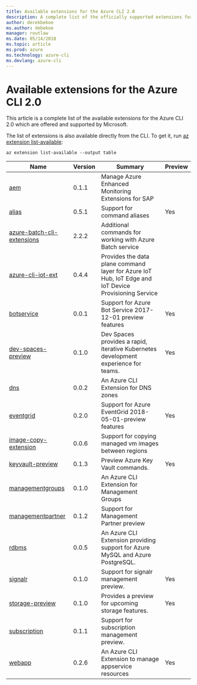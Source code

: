 ```yaml
---
title: Available extensions for the Azure CLI 2.0
description: A complete list of the officially supported extensions for the Azure CLI 2.0.
author: derekbekoe
ms.author: debekoe
manager: routlaw
ms.date: 05/14/2018
ms.topic: article
ms.prod: azure
ms.technology: azure-cli
ms.devlang: azure-cli
---
```


# Available extensions for the Azure CLI 2.0

This article is a complete list of the available extensions for the Azure CLI 2.0 which are offered and supported by Microsoft.

The list of extensions is also available directly from the CLI. To get it, run [az extension list-available](/cli/azure/extension?view=azure-cli-latest#az-extension-list-available):

```azurecli
az extension list-available --output table
```

| Name | Version | Summary | Preview |
|------|---------|---------|---------|
| [aem](https://github.com/Azure/azure-cli-extensions) | 0.1.1 | Manage Azure Enhanced Monitoring Extensions for SAP |  |
| [alias](https://github.com/Azure/azure-cli-extensions) | 0.5.1 | Support for command aliases | Yes |
| [azure-batch-cli-extensions](https://github.com/Azure/azure-batch-cli-extensions) | 2.2.2 | Additional commands for working with Azure Batch service |  |
| [azure-cli-iot-ext](https://github.com/azure/azure-iot-cli-extension) | 0.4.4 | Provides the data plane command layer for Azure IoT Hub, IoT Edge and IoT Device Provisioning Service |  |
| [botservice](https://github.com/Azure/azure-cli-extensions) | 0.0.1 | Support for Azure Bot Service 2017-12-01 preview features | Yes |
| [dev-spaces-preview](https://github.com/Azure/azure-cli-extensions) | 0.1.0 | Dev Spaces provides a rapid, iterative Kubernetes development experience for teams. | Yes |
| [dns](https://github.com/Azure/azure-cli-extensions) | 0.0.2 | An Azure CLI Extension for DNS zones |  |
| [eventgrid](https://github.com/Azure/azure-cli-extensions) | 0.2.0 | Support for Azure EventGrid 2018-05-01-preview features | Yes |
| [image-copy-extension](https://github.com/Azure/azure-cli-extensions) | 0.0.6 | Support for copying managed vm images between regions |  |
| [keyvault-preview](https://github.com/Azure/azure-keyvault-cli-extension) | 0.1.3 | Preview Azure Key Vault commands. | Yes |
| [managementgroups](https://github.com/Azure/azure-cli-extensions) | 0.1.0 | An Azure CLI Extension for Management Groups |  |
| [managementpartner](https://github.com/Azure/azure-cli-extensions) | 0.1.2 | Support for Management Partner preview |  |
| [rdbms](https://github.com/Azure/azure-cli-extensions) | 0.0.5 | An Azure CLI Extension providing support for Azure MySQL and Azure PostgreSQL. |  |
| [signalr](https://github.com/Azure/azure-cli-extensions) | 0.1.0 | Support for signalr management preview. | Yes |
| [storage-preview](https://github.com/Azure/azure-cli-extensions) | 0.1.0 | Provides a preview for upcoming storage features. | Yes |
| [subscription](https://github.com/Azure/azure-cli-extensions) | 0.1.1 | Support for subscription management preview. |  |
| [webapp](https://github.com/Azure/azure-cli-extensions) | 0.2.6 | An Azure CLI Extension to manage appservice resources | Yes |
